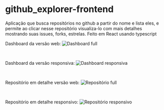 # github_explorer-frontend
Aplicação que busca repositórios no github a partir do nome e lista eles, e permite ao clicar nesse repositório visualiza-lo com mais detalhes mostrando suas issues, forks, estrelas. Feito em React usando typescript

Dashboard da versão web:
![Dashboard full](https://i.imgur.com/fCQzZP0.png)

</br>

Dashboard da versão responsiva:
![Dashboard responsiva](https://i.imgur.com/3G8hZeb.png)

</br>

Repositório em detalhe versão web:
![Repositório full](https://i.imgur.com/KNmmNpT.png)

</br>

Repositório em detalhe responsivo:
![Repositório responsivo](https://i.imgur.com/327LkO6.png)
